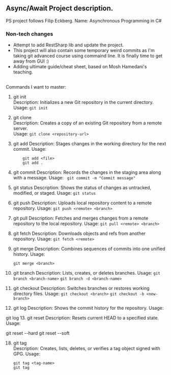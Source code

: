 ﻿## Async/Await Project description.
PS project follows Filip Eckberg.
Name: Asynchronous Programming in C#

### Non-tech changes
- Attempt to add RestSharp lib and update the project.
- This project will also contain some temporary weird commits as I'm taking git advanced course using commaind line.
   It is finally time to get away from GUI :)
- Adding ultimate guide/cheat sheet, based on Mosh Hamedani's teaching.

## 
Commands I want to master:
1. git init  
	Description: Initializes a new Git repository in the current directory.  
    Usage: `git init`

2. git clone  
	Description: Creates a copy of an existing Git repository from a remote server.  
	Usage: `git clone <repository-url> `

3. git add
	Description: Stages changes in the working directory for the next commit.
	Usage:
	``` 
		git add <file>
		git add .
	```


4. git commit
	Description: Records the changes in the staging area along with a message.
	Usage: ` git commit -m "Commit message"`

5. git status
	Description: Shows the status of changes as untracked, modified, or staged.
	Usage: `git status`

6. git push
	Description: Uploads local repository content to a remote repository.
	Usage: `git push <remote> <branch>`

7. git pull
	Description: Fetches and merges changes from a remote repository to the local repository.
	Usage: `git pull <remote> <branch>`

8. git fetch
	Description: Downloads objects and refs from another repository.
	Usage: `git fetch <remote> `

9. git merge
	Description: Combines sequences of commits into one unified history.
	Usage:
	```
	git merge <branch>
	```

10. git branch
	Description: Lists, creates, or deletes branches.
	Usage: 
	`git branch <branch-name>`
	`git branch -d <branch-name>`

11. git checkout
Description: Switches branches or restores working directory files.
Usage: 
	`git checkout <branch>`
	`git checkout -b <new-branch>`


12. git log
Description: Shows the commit history for the repository.
Usage:

git log
13. git reset
Description: Resets current HEAD to a specified state.
Usage:

git reset --hard <commit>
git reset --soft <commit>

18. git tag  
	Description: Creates, lists, deletes, or verifies a tag object signed with GPG.
	Usage: 
	```
	git tag <tag-name>
	git tag

	```